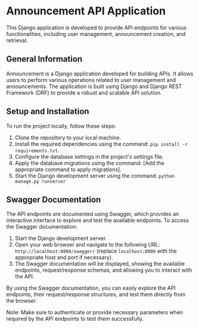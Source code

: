 # Announcement API Application

This Django application is developed to provide API endpoints for various functionalities, including user management, announcement creation, and retrieval.

## General Information

Announcement is a Django application developed for building APIs. It allows users to perform various operations related to user management and announcements. The application is built using Django and Django REST Framework (DRF) to provide a robust and scalable API solution.


## Setup and Installation

To run the project locally, follow these steps:

1. Clone the repository to your local machine.
2. Install the required dependencies using the command: `pip install -r requirements.txt`.
3. Configure the database settings in the project's settings file.
4. Apply the database migrations using the command: [Add the appropriate command to apply migrations].
5. Start the Django development server using the command: 
`python manage.py runserver`

## Swagger Documentation

The API endpoints are documented using Swagger, which provides an interactive interface to explore and test the available endpoints. To access the Swagger documentation:

1. Start the Django development server.
2. Open your web browser and navigate to the following URL: `http://localhost:8000/swagger/` (replace `localhost:8000` with the appropriate host and port if necessary).
3. The Swagger documentation will be displayed, showing the available endpoints, request/response schemas, and allowing you to interact with the API.

By using the Swagger documentation, you can easily explore the API endpoints, their request/response structures, and test them directly from the browser.

Note: Make sure to authenticate or provide necessary parameters when required by the API endpoints to test them successfully.
